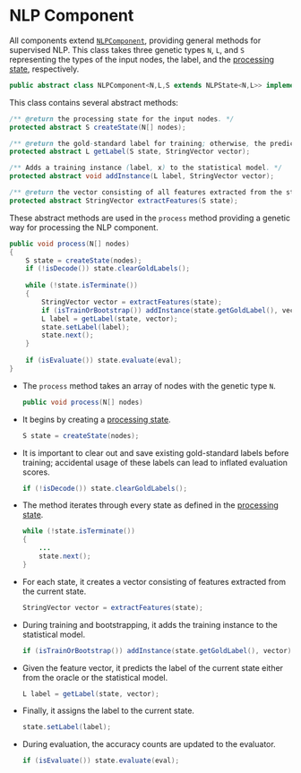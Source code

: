 # NLP Component

All components extend [`NLPComponent`](../../java/edu/emory/mathcs/nlp/component/util/NLPComponent.java), providing general methods for supervised NLP.  This class takes three genetic types `N`, `L`, and `S` representing the types of the input nodes, the label, and the [processing state](processing_state.md), respectively.

```java
public abstract class NLPComponent<N,L,S extends NLPState<N,L>> implements Serializable
```

This class contains several abstract methods:

```java
/** @return the processing state for the input nodes. */
protected abstract S createState(N[] nodes);

/** @return the gold-standard label for training; otherwise, the predicted label. */
protected abstract L getLabel(S state, StringVector vector);

/** Adds a training instance (label, x) to the statistical model. */
protected abstract void addInstance(L label, StringVector vector);

/** @return the vector consisting of all features extracted from the state. */
protected abstract StringVector extractFeatures(S state);
```

These abstract methods are used in the `process` method providing a genetic way for processing the NLP component.

```java
public void process(N[] nodes)
{
	S state = createState(nodes);
	if (!isDecode()) state.clearGoldLabels();
	
	while (!state.isTerminate())
	{
		StringVector vector = extractFeatures(state);
		if (isTrainOrBootstrap()) addInstance(state.getGoldLabel(), vector);
		L label = getLabel(state, vector);
		state.setLabel(label);
		state.next();
	}
	
	if (isEvaluate()) state.evaluate(eval);
}
```

* The `process` method takes an array of nodes with the genetic type `N`.

	```java
	public void process(N[] nodes)
	```

* It begins by creating a [processing state](processing_state.md).

	```java
	S state = createState(nodes);
	```

* It is important to clear out and save existing gold-standard labels before training; accidental usage of these labels can lead to inflated evaluation scores.

	```java
	if (!isDecode()) state.clearGoldLabels();
	```

* The method iterates through every state as defined in the [processing state](processing_state.md).

	```java
	while (!state.isTerminate())
	{
		...
		state.next();
	}
	```

* For each state, it creates a vector consisting of features extracted from the current state.

	```java
	StringVector vector = extractFeatures(state);
	```

* During training and bootstrapping, it adds the training instance to the statistical model.

	```java
	if (isTrainOrBootstrap()) addInstance(state.getGoldLabel(), vector);
	```

* Given the feature vector, it predicts the label of the current state either from the oracle or the statistical model.

	```java
	L label = getLabel(state, vector);
	```

* Finally, it assigns the label to the current state.

	```java
	state.setLabel(label);
	```

* During evaluation, the accuracy counts are updated to the evaluator.

	```java
	if (isEvaluate()) state.evaluate(eval);
	```

